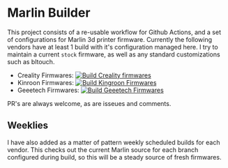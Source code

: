 # Marlin Builder

This project consists of a re-usable workflow for Github Actions, and a set of configurations for Marlin 3d printer firmware. Currently the following vendors have at least 1 build with it's configuration
managed here. I try to maintain a current `stock` firmware, as well as any standard customizations such as bltouch.

- Creality Firmwares: [![Build Creality firmwares](https://github.com/fuzzy/marlin-builder/actions/workflows/creality.yaml/badge.svg)](https://github.com/fuzzy/marlin-builder/actions/workflows/creality.yaml)
- Kinroon Firmwares: [![Build Kingroon Firmwares](https://github.com/fuzzy/marlin-builder/actions/workflows/kingroon.yaml/badge.svg)](https://github.com/fuzzy/marlin-builder/actions/workflows/kingroon.yaml)
- Geeetech Firmwares: [![Build Geeetech Firmwares](https://github.com/fuzzy/marlin-builder/actions/workflows/geeetech.yaml/badge.svg)](https://github.com/fuzzy/marlin-builder/actions/workflows/geeetech.yaml)

PR's are always welcome, as are isseues and comments.

## Weeklies

I have also added as a matter of pattern weekly scheduled builds for each vendor. This checks out the current Marlin source for each branch configured during build, so this will be a steady source of fresh
firmwares.
